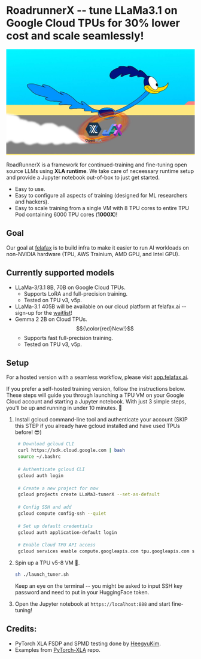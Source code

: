 # RoadrunnerX -- tune LLaMa3.1 on Google Cloud TPUs for 30% lower cost and scale seamlessly!

![image](./assets/image.jpg)

RoadRunnerX is a framework for continued-training and fine-tuning open source LLMs using **XLA runtime**. We take care of neceessary runtime setup and provide a Jupyter notebook out-of-box to just get started.
- Easy to use.
- Easy to configure all aspects of training (designed for ML researchers and hackers).
- Easy to scale training from a single VM with 8 TPU cores to entire TPU Pod containing 6000 TPU cores (**1000X**)!

## Goal
Our goal at [felafax](https://felafax.ai) is to build infra to make it easier to run AI workloads on non-NVIDIA hardware (TPU, AWS Trainium, AMD GPU, and Intel GPU).

## Currently supported models

- LLaMa-3/3.1 8B, 70B on Google Cloud TPUs. 
  - Supports LoRA and full-precision training.
  - Tested on TPU v3, v5p.
- LLaMa-3.1 405B will be available on our cloud platform at felafax.ai -- sign-up for the [waitlist](https://tally.so/r/mRLeaQ)!
- Gemma 2 2B on Cloud TPUs. $${\color{red}New!}$$	 
  - Supports fast full-precision training.
  - Tested on TPU v3, v5p.

## Setup

For a hosted version with a seamless workflow, please visit [app.felafax.ai](https://app.felafax.ai). 

If you prefer a self-hosted training version, follow the instructions below. These steps will guide you through launching a TPU VM on your Google Cloud account and starting a Jupyter notebook. With just 3 simple steps, you'll be up and running in under 10 minutes. 🚀

1. Install gcloud command-line tool and authenticate your account (SKIP this STEP if you already have gcloud installed and have used TPUs before! 😎)

   ```bash
    # Download gcloud CLI
    curl https://sdk.cloud.google.com | bash
    source ~/.bashrc

    # Authenticate gcloud CLI
    gcloud auth login

    # Create a new project for now
    gcloud projects create LLaMa3-tunerX --set-as-default

    # Config SSH and add
    gcloud compute config-ssh --quiet
   
    # Set up default credentials
    gcloud auth application-default login

    # Enable Cloud TPU API access
    gcloud services enable compute.googleapis.com tpu.googleapis.com storage-component.googleapis.com aiplatform.googleapis.com
   ```

2. Spin up a TPU v5-8 VM 🤠.

    ```bash
    sh ./launch_tuner.sh
    ```
    Keep an eye on the terminal -- you might be asked to input SSH key password and need to put in your HuggingFace token. 

3. Open the Jupyter notebook at `https://localhost:888` and start fine-tuning!

## Credits:
- PyTorch XLA FSDP and SPMD testing done by [HeegyuKim](https://github.com/HeegyuKim/torch-xla-SPMD).
- Examples from [PyTorch-XLA](https://github.com/pytorch/xla/) repo.

